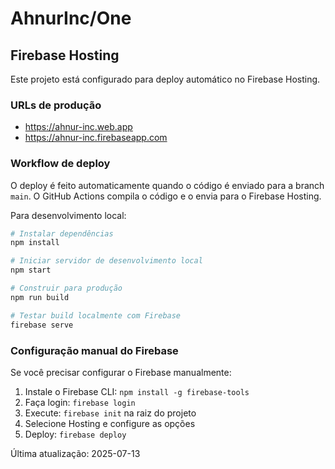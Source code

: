 # AhnurInc/One

## Firebase Hosting

Este projeto está configurado para deploy automático no Firebase Hosting.

### URLs de produção
- https://ahnur-inc.web.app
- https://ahnur-inc.firebaseapp.com

### Workflow de deploy

O deploy é feito automaticamente quando o código é enviado para a branch `main`. O GitHub Actions compila o código e o envia para o Firebase Hosting.

Para desenvolvimento local:
```bash
# Instalar dependências
npm install

# Iniciar servidor de desenvolvimento local
npm start

# Construir para produção
npm run build

# Testar build localmente com Firebase
firebase serve
```

### Configuração manual do Firebase

Se você precisar configurar o Firebase manualmente:

1. Instale o Firebase CLI: `npm install -g firebase-tools`
2. Faça login: `firebase login`
3. Execute: `firebase init` na raiz do projeto
4. Selecione Hosting e configure as opções
5. Deploy: `firebase deploy`

Última atualização: 2025-07-13